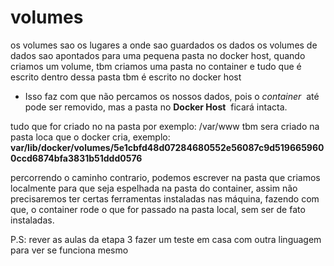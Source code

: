 # volumes 
os volumes sao os lugares a onde sao guardados os dados
os volumes de dados sao apontados para uma pequena pasta no docker host, quando criamos um volume, tbm criamos uma pasta no container e tudo que é escrito dentro dessa pasta tbm é escrito no docker host 

- Isso faz com que não percamos os nossos dados, pois o *container*
 até pode ser removido, mas a pasta no **Docker Host**
 ficará intacta.

tudo que for criado no na pasta por exemplo: /var/www tbm sera criado na pasta loca que o docker cria, exemplo: **var/lib/docker/volumes/5e1cbfd48d07284680552e56087c9d5196659600ccd6874bfa3831b51ddd0576**

percorrendo o caminho contrario, podemos escrever na pasta que criamos localmente para que seja espelhada na pasta do container, assim não precisaremos ter certas ferramentas instaladas nas máquina, fazendo com que, o container rode o que for passado na pasta local, sem ser de fato instaladas.

P.S: rever as aulas da etapa 3 fazer um teste em casa com outra linguagem para ver se funciona mesmo